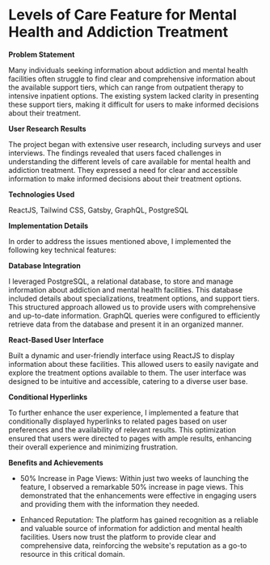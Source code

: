 # Levels of Care Feature for Mental Health and Addiction Treatment

<b>Problem Statement</b>

Many individuals seeking information about addiction and mental health facilities often struggle to find clear and comprehensive information about the available support tiers, which can range from outpatient therapy to intensive inpatient options. The existing system lacked clarity in presenting these support tiers, making it difficult for users to make informed decisions about their treatment.

<b>User Research Results</b>

The project began with extensive user research, including surveys and user interviews. The findings revealed that users faced challenges in understanding the different levels of care available for mental health and addiction treatment. They expressed a need for clear and accessible information to make informed decisions about their treatment options.

<b>Technologies Used</b>

ReactJS, Tailwind CSS, Gatsby, GraphQL, PostgreSQL

<b>Implementation Details</b>

In order to address the issues mentioned above, I implemented the following key technical features:

<b>Database Integration</b>

I leveraged PostgreSQL, a relational database, to store and manage information about addiction and mental health facilities. This database included details about specializations, treatment options, and support tiers. This structured approach allowed us to provide users with comprehensive and up-to-date information. GraphQL queries were configured to efficiently retrieve data from the database and present it in an organized manner.

<b>React-Based User Interface</b>

Built a dynamic and user-friendly interface using ReactJS to display information about these facilities. This allowed users to easily navigate and explore the treatment options available to them. The user interface was designed to be intuitive and accessible, catering to a diverse user base.

<b>Conditional Hyperlinks</b>

To further enhance the user experience, I implemented a feature that conditionally displayed hyperlinks to related pages based on user preferences and the availability of relevant results. This optimization ensured that users were directed to pages with ample results, enhancing their overall experience and minimizing frustration. 

<b>Benefits and Achievements</b>

- 50% Increase in Page Views: Within just two weeks of launching the feature, I observed a remarkable 50% increase in page views. This demonstrated that the enhancements were effective in engaging users and providing them with the information they needed.

- Enhanced Reputation: The platform has gained recognition as a reliable and valuable source of information for addiction and mental health facilities. Users now trust the platform to provide clear and comprehensive data, reinforcing the website's reputation as a go-to resource in this critical domain.
